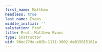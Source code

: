```yaml
---
first_name: Matthew
headless: true
last_name: Evans
middle_initial: ''
salutation: Prof.
title: Prof. Matthew Evans
type: instructor
uid: 98ec27de-e82b-1131-3002-da015015161a
---
```

